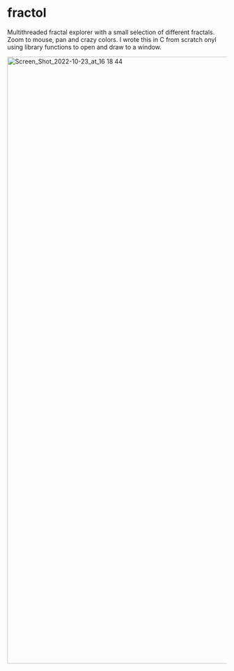 # fractol
Multithreaded fractal explorer with a small selection of different fractals. Zoom to mouse, pan and crazy colors. I wrote this in C from scratch onyl using library functions to open and draw to a window.

<img width="1392" alt="Screen_Shot_2022-10-23_at_16 18 44" src="https://user-images.githubusercontent.com/1247587/215172112-7b86612f-1209-457d-809c-e13081829a7e.PNG">
